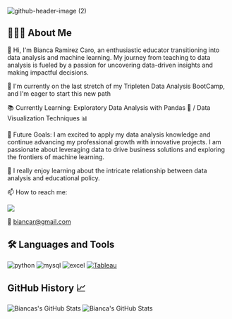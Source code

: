 

![github-header-image (2)](https://github.com/mafaldad/mafaldad/assets/148830248/76b88683-2e76-4715-b08a-5e5adaff10a5)


 ## 👩🏻‍💻 About Me ##

👋 Hi, I'm Bianca Ramirez Caro, an enthusiastic educator transitioning into data analysis and machine learning. My journey from teaching to data analysis is fueled by a passion for uncovering data-driven insights and making impactful decisions.

🌱  I'm currently on the last stretch of my Tripleten Data Analysis BootCamp, and I'm eager to start this new path

📚 Currently Learning: Exploratory Data Analysis with Pandas 🐼 / Data Visualization Techniques 📊

🚀 Future Goals: I am excited to apply my data analysis knowledge and continue advancing my professional growth with innovative projects. I am passionate about leveraging data to drive business solutions and exploring the frontiers of machine learning.

💓 I really enjoy learning about the intricate relationship between data analysis and educational policy.

📫 How to reach me:

[![](https://img.shields.io/badge/LinkedIn-0077B5?style=for-the-badge&logo=linkedin&logoColor=white)](https://www.linkedin.com/in/bianca-ramirezcaro/)
  
📧 biancar@gmail.com


 
## 🛠️ Languages and Tools ##

<div id="header" align="left">
    <img decoding="async" src="https://img.shields.io/badge/Python-3776AB?style=for-the-badge&logo=python&logoColor=white" alt="python"/>
  </a>
    <img decoding="async" src="https://img.shields.io/badge/MySQL-6DB33F?style=for-the-badge&logo=mysql&logoColor=white" alt="mysql"/>
  </a>
 <img decoding="async" src="https://img.shields.io/badge/Microsoft_Excel-217346?style=for-the-badge&logo=microsoft-excel&logoColor=white" alt="excel"/>
  </a>
<a href="https://www.tableau.com/" target="_blank">
  <img decoding="async" src="https://img.shields.io/badge/Tableau-E97627?style=for-the-badge&logo=Tableau&logoColor=white" alt="Tableau"/>
</a>

</div>



 ## GitHub History 📈 ## 

 <img src="https://github-readme-streak-stats.herokuapp.com/?user=mafaldad&theme=calm&hide_border=true" alt="Biancas's GitHub Stats" />
  
  
<img src="https://github-readme-stats.vercel.app/api/top-langs/?username=mafaldad&theme=calm&show_icons=true&hide_border=true&layout=compact" alt="Bianca's GitHub Stats" />
